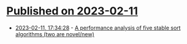# [Published on 2023-02-11](index.md)

* [2023-02-11, 17:34:28](https://lobste.rs/s/ttbchy/performance_analysis_five_stable_sort) - [A performance analysis of five stable sort algorithms (two are novel/new)](https://github.com/Voultapher/sort-research-rs/blob/main/writeup/glidesort_perf_analysis/text.md)
